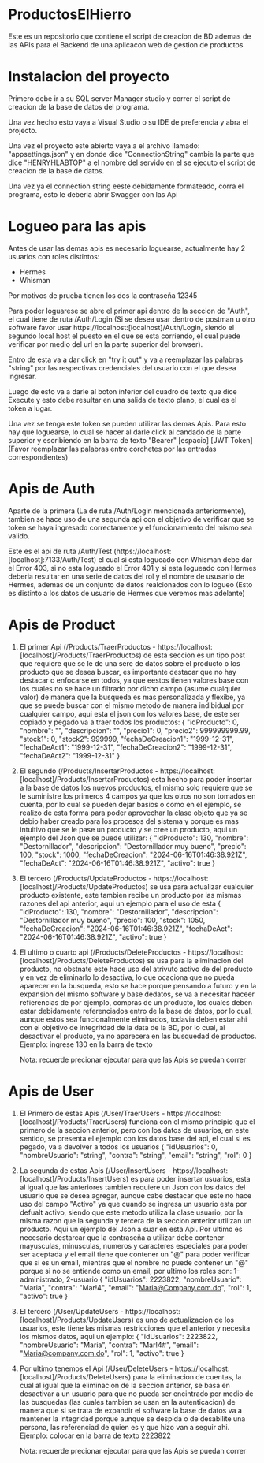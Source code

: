 # ProductosElHierro
Este es un repositorio que contiene el script de creacion de BD ademas de las APIs para el Backend de una aplicacon web de gestion de productos

# Instalacion del proyecto
Primero debe ir a su SQL server Manager studio y correr el script de creacion de la base de datos del programa.

Una vez hecho esto vaya a Visual Studio o su IDE de preferencia y abra el projecto.

Una vez el proyecto este abierto vaya a el archivo llamado: "appsettings.json" y en donde dice "ConnectionString" cambie la parte que dice "HENRYHLABTOP" a el nombre del servido en el se ejecuto el script de creacion de la base de datos.

Una vez ya el connection string eeste debidamente formateado, corra el programa, esto le deberia abrir Swagger con las Api 

# Logueo para las apis
Antes de usar las demas apis es necesario loguearse, actualmente hay 2 usuarios con roles distintos: 
 - Hermes
 - Whisman
   
Por motivos de prueba tienen los dos la contraseña 12345

Para poder loguarese se abre el primer api dentro de la seccion de "Auth", el cual tiene de ruta /Auth/Login (Si se desea usar dentro de postman u otro software favor usar https://localhost:[localhost]/Auth/Login, siendo el segundo local host el puesto en el que se esta corriendo, el cual puede verificar por medio del url en la parte superior del browser). 

Entro de esta va a dar click en "try it out" y va a reemplazar las palabras "string" por las respectivas credenciales del usuario con el que desea ingresar. 

Luego de esto va a darle al boton inferior del cuadro de texto que dice Execute y esto debe resultar en una salida de texto plano, el cual es el token a lugar.

Una vez se tenga este token se pueden utilizar las demas Apis. Para esto hay que loguearse, lo cual se hacer al darle click al candado de la parte superior y escribiendo en la barra de texto "Bearer" [espacio] [JWT Token] (Favor reemplazar las palabras entre corchetes por las entradas correspondientes)

# Apis de Auth

Aparte de la primera (La de ruta /Auth/Login mencionada anteriormente), tambien se hace uso de una segunda api con el objetivo de verificar que se token se haya ingresado correctamente y el funcionamiento del mismo sea valido.

Este es el api de ruta /Auth/Test (https://localhost:[localhost]:7133/Auth/Test) el cual si esta logueado con Whisman debe dar el Error 403, si no esta logueado el Error 401 y si esta logueado con Hermes deberia resultar en una serie de datos del rol y el nombre de ususario de Hermes, ademas de un conjunto de datos realcionados con lo logueo (Esto es distinto a los datos de usuario de Hermes que veremos mas adelante)

# Apis de Product

  1. El primer Api (/Products/TraerProductos - https://localhost:[localhost]/Products/TraerProductos) de esta seccion es un tipo post que requiere que se le de una sere de datos sobre el producto o los producto que se desea buscar, es importante destacar que no hay destacar o enfocarse en todos, ya que eestos tienen valores base con los cuales no se hace un filtrado por dicho campo (asume cualquier valor) de manera que la busqueda es mas personalizada y flexibe, ya que se puede buscar con el mismo metodo de manera indibidual por cualquier campo, aqui esta el json con los valores base, de este ser copiado y pegado va a traer todos los productos:
     {
      "idProducto": 0,
      "nombre": "",
      "descripcion": "",
      "precio1": 0,
      "precio2": 999999999.99,
      "stock1": 0,
      "stock2": 999999,
      "fechaDeCreacion1": "1999-12-31",
      "fechaDeAct1": "1999-12-31",
      "fechaDeCreacion2": "1999-12-31",
      "fechaDeAct2": "1999-12-31"
    }
  2. El segundo (/Products/InsertarProductos - https://localhost:[localhost]/Products/InsertarProductos) esta hecho para poder insertar a la base de datos los nuevos productos, el mismo solo requiere que se le suministre los primeros 4 campos ya que los otros no son tomados en cuenta, por lo cual se pueden dejar basios o como en el ejemplo, se realizo de esta forma para poder aprovechar la clase objeto que ya se debio haber creado para los procesos del sistema y porque es mas intuitivo que se le pase un producto y se cree un producto, aqui un ejemplo del Json que se puede utilizar:
    {
      "idProducto": 130,
      "nombre": "Destornillador",
      "descripcion": "Destornillador muy bueno",
      "precio": 100,
      "stock": 1000,
      "fechaDeCreacion": "2024-06-16T01:46:38.921Z",
      "fechaDeAct": "2024-06-16T01:46:38.921Z",
      "activo": true
    }
  3. El tercero (/Products/UpdateProductos - https://localhost:[localhost]/Products/UpdateProductos) se usa para actualizar cualquier producto existente, este tambien recibe un producto por las mismas razones del api anterior, aqui un ejemplo para el uso de esta
    {
      "idProducto": 130,
      "nombre": "Destornillador",
      "descripcion": "Destornillador muy bueno",
      "precio": 100,
      "stock": 1050,
      "fechaDeCreacion": "2024-06-16T01:46:38.921Z",
      "fechaDeAct": "2024-06-16T01:46:38.921Z",
      "activo": true
    }
  4. El ultimo o cuarto api (/Products/DeleteProductos - https://localhost:[localhost]/Products/DeleteProductos) se usa para la eliminacion del producto, no obstnate este hace uso del atrivuto activo de del producto y en vez de eliminarlo lo desactiva, lo que ocaciona que no pueda aparecer en la busqueda, esto se hace porque pensando a futuro y en la expansion del mismo software y base dedatos, se va a necesitar haceer refierencias de por ejemplo, compras de un producto, los cuales deben estar debidamente referenciados entro de la base de datos, por lo cual, aunque estos sea funcionalmente eliminados, todavia deben estar ahi con el objetivo de integritdad de la data de la BD, por lo cual, al desactivar el producto, ya no aparecera en las busquedad de productos. Ejemplo: ingrese 130 en la barra de texto

     Nota: recuerde precionar ejecutar para que las Apis se puedan correr

# Apis de User

  1. El Primero de estas Apis (/User/TraerUsers - https://localhost:[localhost]/Products/TraerUsers) funciona con el mismo principio que el primero de la seccion anterior, pero con los datos de usuarios, en este sentido, se presenta el ejemplo con los datos base del api, el cual si es pegado, va a devolver a todos los usuarios
    {
      "idUsuarios": 0,
      "nombreUsuario": "string",
      "contra": "string",
      "email": "string",
      "rol": 0
    }
  2. La segunda de estas Apis (/User/InsertUsers - https://localhost:[localhost]/Products/InsertUsers) es para poder insertar usuarios, esta al igual que las anteriores tambien requiere un Json con los datos del usuario que se desea agregar, aunque cabe destacar que este no hace uso del campo "Activo" ya que cuando se ingresa un usuario esta por defualt activo, siendo que este metodo utiliza la clase usuario, por la misma razon que la segunda y tercera de la seccion anterior utilizan un producto. Aqui un ejemplo del Json a suar en esta Api. Por ultimo es necesario destarcar que la contraseña a utilizar debe contener mayusculas, minusculas, numeros y caracteres especiales para poder ser aceptada y el email tiene que contener un "@" para poder verificar que si es un email, mientras que el nombre no puede contener un "@" porque si no se entiende como un email, por ultimo los roles son: 1-administrado, 2-usuario
    {
      "idUsuarios": 2223822,
      "nombreUsuario": "Maria",
      "contra": "Mar!4",
      "email": "Maria@Company.com.do",
      "rol": 1,
      "activo": true
    }
  3. El tercero (/User/UpdateUsers - https://localhost:[localhost]/Products/UpdateUsers) es uno de actualizacion de los usuarios, este tiene las mismas restricciones que el anterior y necesita los mismos datos, aqui un ejemplo:
    {
      "idUsuarios": 2223822,
      "nombreUsuario": "Maria",
      "contra": "Mar!4#",
      "email": "Maria@company.com.do",
      "rol": 1,
      "activo": true
    }
  4. Por ultimo tenemos el Api (/User/DeleteUsers - https://localhost:[localhost]/Products/DeleteUsers) para la eliminacion de cuentas, la cual al igual que la eliminacion de la seccion anterior, se basa en desactivar a un usuario para que no pueda ser encintrado por medio de las busquedas (las cuales tambien se usan en la autenticacion) de manera que si se trata de expandir el software la base de datos va a mantener la integridad porque aunque se despida o de desabilite una persona, las referenciad de quien es y que hizo van a seguir ahi. Ejemplo: colocar en la barra de texto 2223822

     Nota: recuerde precionar ejecutar para que las Apis se puedan correr

